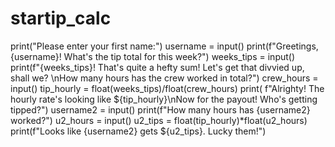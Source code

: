 # startip_calc
print("Please enter your first name:")
username = input()
print(f"Greetings, {username}! What's the tip total for this week?")
weeks_tips = input()
print(f"{weeks_tips}! That's quite a hefty sum! Let's get that divvied up, shall we? \nHow many hours has the crew worked in total?")
crew_hours = input()
tip_hourly = float(weeks_tips)/float(crew_hours)
print(
    f"Alrighty! The hourly rate's looking like ${tip_hourly}\nNow for the payout! Who's getting tipped?")
username2 = input()
print(f"How many hours has {username2} worked?")
u2_hours = input()
u2_tips = float(tip_hourly)*float(u2_hours)
print(f"Looks like {username2} gets ${u2_tips}. Lucky them!")
